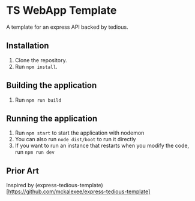 # TS WebApp Template
A template for an express API backed by tedious.

## Installation
1. Clone the repository.
1. Run `npm install`.

## Building the application
1. Run `npm run build`

## Running the application
1. Run `npm start` to start the application with nodemon
1. You can also run `node dist/boot` to run it directly
1. If you want to run an instance that restarts when you modify the code, run `npm run dev`


## Prior Art
Inspired by (express-tedious-template)[https://github.com/mckalexee/express-tedious-template]
